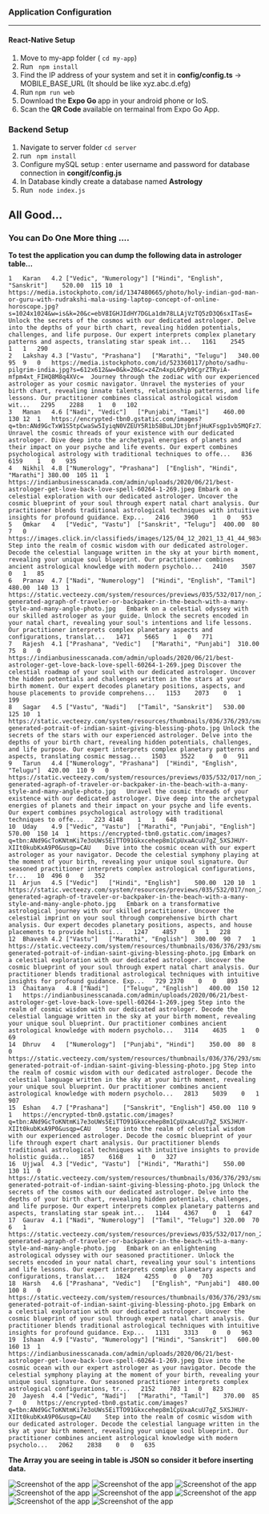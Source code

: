 ### Application Configuration
<hr>
<h4>React-Native Setup</h4>

1. Move to my-app folder ( <code>cd my-app</code>)
2. Run <code> npm install </code>
3. Find the IP address of your system and set it in <b>config/config.ts</b> -> MOBILE_BASE_URL (It should be like xyz.abc.d.efg)
4. Run <code>npm run web</code>
5. Download the <b> Expo Go </b> app in your android phone or IoS.
6. Scan the <b> QR Code </b> available on termainal from Expo Go App.

<h3>Backend Setup</h3>

1. Navigate to server folder <code>cd server</code>
2. run <code> npm install</code>
3. Configure mySQL setup : enter username and password for database connection in <b> congif/config.js</b>
4. In Database kindly create a database named <b> Astrology </b>
5. Run <code> node index.js </code>

<h2> All Good...</h2>

<h3>You can Do One More thing ....</h3>
<b> To test the application you can dump the following data in astrologer table...</b>

	1	Karan	4.2	["Vedic", "Numerology"]	["Hindi", "English", "Sanskrit"]	520.00	115	10	1	https://media.istockphoto.com/id/1347480665/photo/holy-indian-god-man-or-guru-with-rudrakshi-mala-using-laptop-concept-of-online-horoscope.jpg?s=1024x1024&w=is&k=20&c=ebV8IGHJIdHY7DGLa1dm78LLAjVzTQ5zD3Q6sxITasE=	Unlock the secrets of the cosmos with our dedicated astrologer. Delve into the depths of your birth chart, revealing hidden potentials, challenges, and life purpose. Our expert interprets complex planetary patterns and aspects, translating star speak int...	1161	2545	1	1	290
	2	Lakshay	4.3	["Vastu", "Prashana"]	["Marathi", "Telugu"]	340.00	95	9	0	https://media.istockphoto.com/id/523360117/photo/sadhu-pilgrim-india.jpg?s=612x612&w=0&k=20&c=z4Zn4xpL6Pyb9CgrZTRyiA-mfpm4xt_FIHQ8M8q4XVc=	Journey through the zodiac with our experienced astrologer as your cosmic navigator. Unravel the mysteries of your birth chart, revealing innate talents, relationship patterns, and life lessons. Our practitioner combines classical astrological wisdom wit...	2295	2288	1	0	102
	3	Manan	4.6	["Nadi", "Vedic"]	["Punjabi", "Tamil"]	460.00	130	12	1	https://encrypted-tbn0.gstatic.com/images?q=tbn:ANd9GcTxW1S5tpCwaSw5IyiqN0VZEUY5R1b58BuLJDtjbnfjHuKFsgp1vb5MQFz7JK80ipJgIvI	Unravel the cosmic threads of your existence with our dedicated astrologer. Dive deep into the archetypal energies of planets and their impact on your psyche and life events. Our expert combines psychological astrology with traditional techniques to offe...	836	6159	1	0	935
	4	Nikhil	4.8	["Numerology", "Prashana"]	["English", "Hindi", "Marathi"]	380.00	105	11	1	https://indianbusinesscanada.com/admin/uploads/2020/06/21/best-astrologer-get-love-back-love-spell-60264-1-269.jpeg	Embark on a celestial exploration with our dedicated astrologer. Uncover the cosmic blueprint of your soul through expert natal chart analysis. Our practitioner blends traditional astrological techniques with intuitive insights for profound guidance. Exp...	2416	3960	1	0	953
	5	Omkar	4	["Vedic", "Vastu"]	["Sanskrit", "Telugu"]	400.00	80	7	0	https://images.click.in/classifieds/images/125/04_12_2021_13_41_44_983c2ce4e3be9410a566d851618868f3_s.jpg	Step into the realm of cosmic wisdom with our dedicated astrologer. Decode the celestial language written in the sky at your birth moment, revealing your unique soul blueprint. Our practitioner combines ancient astrological knowledge with modern psycholo...	2410	3507	0	1	85
	6	Pranav	4.7	["Nadi", "Numerology"]	["Hindi", "English", "Tamil"]	480.00	140	13	1	https://static.vecteezy.com/system/resources/previews/035/532/017/non_2x/ai-generated-agraph-of-traveler-or-backpaker-in-the-beach-with-a-many-style-and-many-angle-photo.jpg	Embark on a celestial odyssey with our skilled astrologer as your guide. Unlock the secrets encoded in your natal chart, revealing your soul's intentions and life lessons. Our practitioner interprets complex planetary aspects and configurations, translat...	1471	5665	1	0	771
	7	Rajesh	4.1	["Prashana", "Vedic"]	["Marathi", "Punjabi"]	310.00	75	8	0	https://indianbusinesscanada.com/admin/uploads/2020/06/21/best-astrologer-get-love-back-love-spell-60264-1-269.jpeg	Discover the celestial roadmap of your soul with our dedicated astrologer. Uncover the hidden potentials and challenges written in the stars at your birth moment. Our expert decodes planetary positions, aspects, and house placements to provide comprehens...	1153	2073	0	1	199
	8	Sagar	4.5	["Vastu", "Nadi"]	["Tamil", "Sanskrit"]	530.00	125	10	1	https://static.vecteezy.com/system/resources/thumbnails/036/376/293/small_2x/ai-generated-potrait-of-indian-saint-giving-blessing-photo.jpg	Unlock the secrets of the stars with our experienced astrologer. Delve into the depths of your birth chart, revealing hidden potentials, challenges, and life purpose. Our expert interprets complex planetary patterns and aspects, translating cosmic messag...	1503	3522	0	0	911
	9	Tarun	4.4	["Numerology", "Prashana"]	["Hindi", "English", "Telugu"]	420.00	110	9	0	https://static.vecteezy.com/system/resources/previews/035/532/017/non_2x/ai-generated-agraph-of-traveler-or-backpaker-in-the-beach-with-a-many-style-and-many-angle-photo.jpg	Unravel the cosmic threads of your existence with our dedicated astrologer. Dive deep into the archetypal energies of planets and their impact on your psyche and life events. Our expert combines psychological astrology with traditional techniques to offe...	223	4148	1	1	648
	10	Uday	4.9	["Vedic", "Vastu"]	["Marathi", "Punjabi", "English"]	570.00	150	14	1	https://encrypted-tbn0.gstatic.com/images?q=tbn:ANd9GcToKNtmKi7e3oUWs5EiTTO91Gkxcehep8m1CpUxaAcuU7gZ_5XSJHUY-XIIt0kubKxA9P0&usqp=CAU	Dive into the cosmic ocean with our expert astrologer as your navigator. Decode the celestial symphony playing at the moment of your birth, revealing your unique soul signature. Our seasoned practitioner interprets complex astrological configurations, tr...	10	496	0	0	352
	11	Arjun	4.5	["Vedic"]	["Hindi", "English"]	500.00	120	10	1	https://static.vecteezy.com/system/resources/previews/035/532/017/non_2x/ai-generated-agraph-of-traveler-or-backpaker-in-the-beach-with-a-many-style-and-many-angle-photo.jpg	Embark on a transformative astrological journey with our skilled practitioner. Uncover the celestial imprint on your soul through comprehensive birth chart analysis. Our expert decodes planetary positions, aspects, and house placements to provide holisti...	1247	4857	0	1	228
	12	Bhavesh	4.2	["Vastu"]	["Marathi", "English"]	300.00	90	7	1	https://static.vecteezy.com/system/resources/thumbnails/036/376/293/small_2x/ai-generated-potrait-of-indian-saint-giving-blessing-photo.jpg	Embark on a celestial exploration with our dedicated astrologer. Uncover the cosmic blueprint of your soul through expert natal chart analysis. Our practitioner blends traditional astrological techniques with intuitive insights for profound guidance. Exp...	729	2370	0	0	893
	13	Chaitanya	4.8	["Nadi"]	["Telugu", "English"]	400.00	150	12	1	https://indianbusinesscanada.com/admin/uploads/2020/06/21/best-astrologer-get-love-back-love-spell-60264-1-269.jpeg	Step into the realm of cosmic wisdom with our dedicated astrologer. Decode the celestial language written in the sky at your birth moment, revealing your unique soul blueprint. Our practitioner combines ancient astrological knowledge with modern psycholo...	3114	4635	1	0	69
	14	Dhruv	4	["Numerology"]	["Punjabi", "Hindi"]	350.00	80	8	0	https://static.vecteezy.com/system/resources/thumbnails/036/376/293/small_2x/ai-generated-potrait-of-indian-saint-giving-blessing-photo.jpg	Step into the realm of cosmic wisdom with our dedicated astrologer. Decode the celestial language written in the sky at your birth moment, revealing your unique soul blueprint. Our practitioner combines ancient astrological knowledge with modern psycholo...	2813	5039	0	1	907
	15	Eshan	4.7	["Prashana"]	["Sanskrit", "English"]	450.00	110	9	1	https://encrypted-tbn0.gstatic.com/images?q=tbn:ANd9GcToKNtmKi7e3oUWs5EiTTO91Gkxcehep8m1CpUxaAcuU7gZ_5XSJHUY-XIIt0kubKxA9P0&usqp=CAU	Step into the realm of celestial wisdom with our experienced astrologer. Decode the cosmic blueprint of your life through expert chart analysis. Our practitioner blends traditional astrological techniques with intuitive insights to provide holistic guida...	1857	6168	1	0	327
	16	Ujjwal	4.3	["Vedic", "Vastu"]	["Hindi", "Marathi"]	550.00	130	11	0	https://static.vecteezy.com/system/resources/thumbnails/036/376/293/small_2x/ai-generated-potrait-of-indian-saint-giving-blessing-photo.jpg	Unlock the secrets of the cosmos with our dedicated astrologer. Delve into the depths of your birth chart, revealing hidden potentials, challenges, and life purpose. Our expert interprets complex planetary patterns and aspects, translating star speak int...	1144	4367	0	1	647
	17	Gaurav	4.1	["Nadi", "Numerology"]	["Tamil", "Telugu"]	320.00	70	6	1	https://static.vecteezy.com/system/resources/previews/035/532/017/non_2x/ai-generated-agraph-of-traveler-or-backpaker-in-the-beach-with-a-many-style-and-many-angle-photo.jpg	Embark on an enlightening astrological odyssey with our seasoned practitioner. Unlock the secrets encoded in your natal chart, revealing your soul's intentions and life lessons. Our expert interprets complex planetary aspects and configurations, translat...	1824	4255	0	0	703
	18	Harsh	4.6	["Prashana", "Vedic"]	["English", "Punjabi"]	480.00	100	8	0	https://static.vecteezy.com/system/resources/thumbnails/036/376/293/small_2x/ai-generated-potrait-of-indian-saint-giving-blessing-photo.jpg	Embark on a celestial exploration with our dedicated astrologer. Uncover the cosmic blueprint of your soul through expert natal chart analysis. Our practitioner blends traditional astrological techniques with intuitive insights for profound guidance. Exp...	1131	3313	0	0	963
	19	Ishaan	4.9	["Vastu", "Numerology"]	["Hindi", "Sanskrit"]	600.00	160	13	1	https://indianbusinesscanada.com/admin/uploads/2020/06/21/best-astrologer-get-love-back-love-spell-60264-1-269.jpeg	Dive into the cosmic ocean with our expert astrologer as your navigator. Decode the celestial symphony playing at the moment of your birth, revealing your unique soul signature. Our seasoned practitioner interprets complex astrological configurations, tr...	2152	703	1	0	823
	20	Jayesh	4.4	["Vedic", "Nadi"]	["Marathi", "Tamil"]	370.00	85	7	0	https://encrypted-tbn0.gstatic.com/images?q=tbn:ANd9GcToKNtmKi7e3oUWs5EiTTO91Gkxcehep8m1CpUxaAcuU7gZ_5XSJHUY-XIIt0kubKxA9P0&usqp=CAU	Step into the realm of cosmic wisdom with our dedicated astrologer. Decode the celestial language written in the sky at your birth moment, revealing your unique soul blueprint. Our practitioner combines ancient astrological knowledge with modern psycholo...	2062	2838	0	0	635



<b> The Array you are seeing in table is JSON  so consider it before inserting data.</b>

![Screenshot of the app](output/1.jpeg)
![Screenshot of the app](output/2.jpeg)
![Screenshot of the app](output/3.jpeg)
![Screenshot of the app](output/4.jpeg)
![Screenshot of the app](output/5.jpeg)
![Screenshot of the app](output/6.jpeg)
![Screenshot of the app](output/7.jpeg)
![Screenshot of the app](output/8.jpeg)


